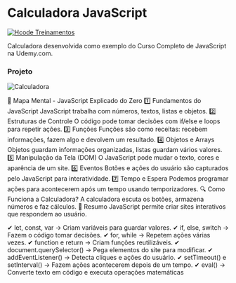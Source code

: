 # Calculadora JavaScript

[![Hcode Treinamentos](https://www.hcode.com.br/res/img/hcode-200x100.png)](https://www.hcode.com.br)

Calculadora desenvolvida como exemplo do Curso Completo de JavaScript na Udemy.com.

### Projeto
![Calculadora](https://firebasestorage.googleapis.com/v0/b/hcode-com-br.appspot.com/o/calculadora-hcode.jpg?alt=media&token=5406aa3f-b965-401c-9b4e-654609c78b33)

📌 Mapa Mental - JavaScript Explicado do Zero
1️⃣ Fundamentos do JavaScript
JavaScript trabalha com números, textos, listas e objetos.
2️⃣ Estruturas de Controle
O código pode tomar decisões com if/else e loops para repetir ações.
3️⃣ Funções
Funções são como receitas: recebem informações, fazem algo e devolvem um resultado.
4️⃣ Objetos e Arrays
Objetos guardam informações organizadas, listas guardam vários valores.
5️⃣ Manipulação da Tela (DOM)
O JavaScript pode mudar o texto, cores e aparência de um site.
6️⃣ Eventos
Botões e ações do usuário são capturados pelo JavaScript para interatividade.
7️⃣ Tempo e Espera
Podemos programar ações para acontecerem após um tempo usando temporizadores.
🔍 Como Funciona a Calculadora?
A calculadora escuta os botões, armazena números e faz cálculos.
📌 Resumo
JavaScript permite criar sites interativos que respondem ao usuário.

✔ let, const, var → Criam variáveis para guardar valores.
✔ if, else, switch → Fazem o código tomar decisões.
✔ for, while → Repetem ações várias vezes.
✔ function e return → Criam funções reutilizáveis.
✔ document.querySelector() → Pega elementos do site para modificar.
✔ addEventListener() → Detecta cliques e ações do usuário.
✔ setTimeout() e setInterval() → Fazem ações acontecerem depois de um tempo.
✔ eval() → Converte texto em código e executa operações matemáticas
